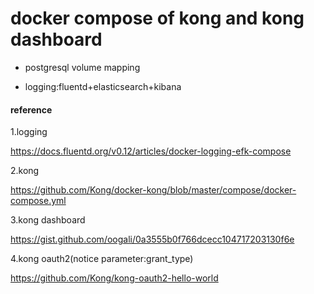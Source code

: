 # docker compose of kong and kong dashboard

- postgresql volume mapping 

- logging:fluentd+elasticsearch+kibana

#### reference

1.logging

https://docs.fluentd.org/v0.12/articles/docker-logging-efk-compose

2.kong

https://github.com/Kong/docker-kong/blob/master/compose/docker-compose.yml

3.kong dashboard

https://gist.github.com/oogali/0a3555b0f766dcecc104717203130f6e

4.kong oauth2(notice parameter:grant_type)

https://github.com/Kong/kong-oauth2-hello-world


